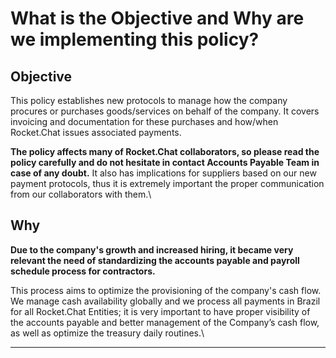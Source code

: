 # What is the Objective and Why are we implementing this policy?

## **Objective**

This policy establishes new protocols to manage how the company procures or purchases goods/services on behalf of the company. It covers invoicing and documentation for these purchases and how/when Rocket.Chat issues associated payments. &#x20;

**The policy affects many of Rocket.Chat collaborators, so please read the policy carefully and do not hesitate in contact Accounts Payable Team in case of any doubt.** It also has implications for suppliers based on our new payment protocols, thus it is extremely important the proper communication from our collaborators with them.\


## **Why**

**Due to the company's growth and increased hiring, it became very relevant the need of standardizing the accounts payable and payroll schedule process for contractors.**

This process aims to optimize the provisioning of the company's cash flow. We manage cash availability globally and we process all payments in Brazil for all Rocket.Chat Entities; it is very important to have proper visibility of the accounts payable and better management of  the Company’s cash flow, as well as optimize the treasury daily routines.\
****
